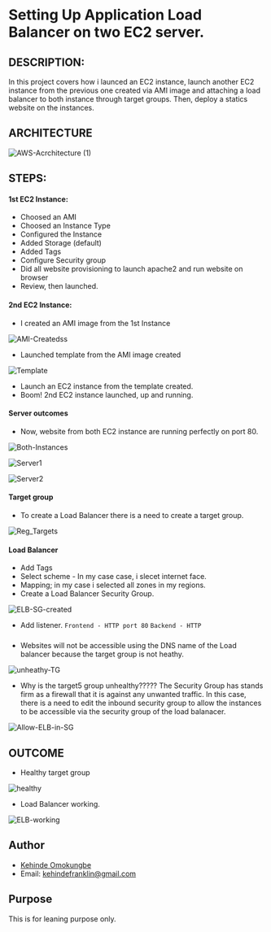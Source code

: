 # Setting Up Application Load Balancer on two EC2 server.

## DESCRIPTION: 
In this project covers how i launced an EC2 instance, launch another EC2 instance from the previous one created via AMI image and attaching a load balancer to both instance through target groups. Then, deploy a statics website on the instances.

## ARCHITECTURE
![AWS-Acrchitecture (1)](https://github.com/OK-CodeClinic/Application_Load_Balancer_on_two_EC2_instance/assets/100064229/eb6aca62-66a3-4963-8a60-d6abcfd6c5f4)



## STEPS:
#### 1st EC2 Instance: 
- Choosed an AMI
- Choosed an Instance Type
- Configured the Instance
- Added Storage (default)
- Added Tags
- Configure Security group
- Did all website provisioning to launch apache2 and run website on browser
- Review, then launched.

#### 2nd EC2 Instance:
- I created an AMI image from the 1st Instance
  
![AMI-Createdss](https://github.com/OK-CodeClinic/Application_Load_Balancer_on_two_EC2_instance/assets/100064229/612a434c-5e34-406f-8084-5f3ef1d23062)

  
- Launched template from the AMI image created
  
![Template](https://github.com/OK-CodeClinic/Application_Load_Balancer_on_two_EC2_instance/assets/100064229/30d7fab6-675b-4128-9d18-0c7ee1f23909)


- Launch an EC2 instance from the template created.
- Boom! 2nd EC2 instance launched, up and running.


#### Server outcomes
- Now, website from both EC2 instance are running perfectly on port 80.

![Both-Instances](https://github.com/OK-CodeClinic/Application_Load_Balancer_on_two_EC2_instance/assets/100064229/aaa72323-690d-473d-be9f-dde0fbc17d11)


![Server1](https://github.com/OK-CodeClinic/Application_Load_Balancer_on_two_EC2_instance/assets/100064229/36dd180e-e671-4f21-b743-a8fc8146a6f0)

![Server2](https://github.com/OK-CodeClinic/Application_Load_Balancer_on_two_EC2_instance/assets/100064229/f4693faa-428a-4486-801f-e26a94840f29)


#### Target group
- To create a Load Balancer there is a need to create a target group.

![Reg_Targets](https://github.com/OK-CodeClinic/Application_Load_Balancer_on_two_EC2_instance/assets/100064229/b66034e8-6ac6-48c9-a665-2f27f14cf232)

#### Load Balancer
- Add Tags
- Select scheme - In my case case, i slecet internet face.
- Mapping; in my case i selected all zones in my regions.
- Create a Load Balancer Security Group.

![ELB-SG-created](https://github.com/OK-CodeClinic/Application_Load_Balancer_on_two_EC2_instance/assets/100064229/c44bb7ff-d5e3-42ed-9e96-3eb8646187d8)

- Add listener. ```Frontend - HTTP port 80``` ```Backend - HTTP```




###
- Websites will not be accessible using the DNS name of the Load balancer because the target group is not heathy.


![unheathy-TG](https://github.com/OK-CodeClinic/Application_Load_Balancer_on_two_EC2_instance/assets/100064229/a4800fa9-72f4-4b3e-9fd4-ca265b967151)



- Why is the target5 group unhealthy????? The Security Group has stands firm as a firewall that it is against any unwanted traffic. In this case, there is a need to edit the inbound security group to allow the instances to be accessible via the security group of the load balanacer.

![Allow-ELB-in-SG](https://github.com/OK-CodeClinic/Application_Load_Balancer_on_two_EC2_instance/assets/100064229/5bc6adf1-9c14-478c-93bb-c1556bf508aa)





## OUTCOME

- Healthy target group
  
![healthy](https://github.com/OK-CodeClinic/Application_Load_Balancer_on_two_EC2_instance/assets/100064229/1e1e8b51-3b08-4636-a55f-3075fe15f8e8)


- Load Balancer working.

![ELB-working](https://github.com/OK-CodeClinic/Application_Load_Balancer_on_two_EC2_instance/assets/100064229/48721283-1a3d-4763-ac36-6161249b1b37)



## Author

- [Kehinde Omokungbe](https://www.github.com/OK-CodeClinic)
- Email: kehindefranklin@gmail.com

## Purpose
This is for leaning purpose only.
